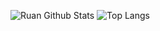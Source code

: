 ![Ruan Github Stats](https://github-readme-stats-git-main-ruanpasta.vercel.app/api?username=ruanpasta&theme=tokyonight&show_icons=true)
![Top Langs](https://github-readme-stats-git-main-ruanpasta.vercel.app/api/top-langs/?username=ruanpasta&layout=compact&theme=tokyonight)

<!--
**ruanpasta/ruanpasta** is a ✨ _special_ ✨ repository because its `README.md` (this file) appears on your GitHub profile.

Here are some ideas to get you started:

- 🔭 I’m currently working on ...
- 🌱 I’m currently learning ...
- 👯 I’m looking to collaborate on ...
- 🤔 I’m looking for help with ...
- 💬 Ask me about ...
- 📫 How to reach me: ...
- 😄 Pronouns: ...
- ⚡ Fun fact: ...
-->
